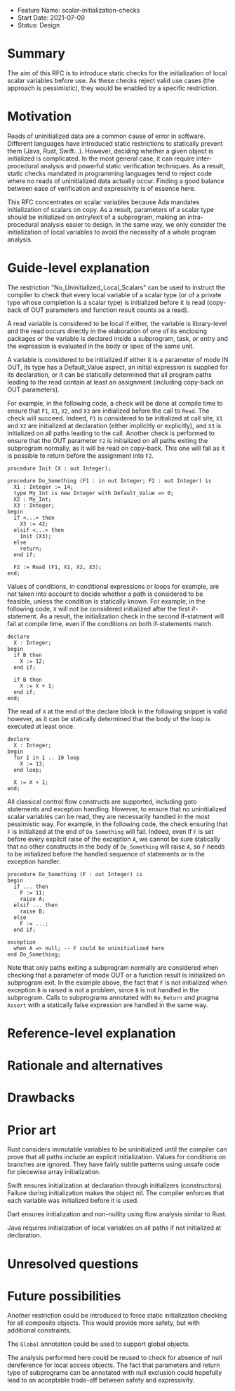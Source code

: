 - Feature Name: scalar-initialization-checks
- Start Date: 2021-07-09
- Status: Design

Summary
=======

The aim of this RFC is to introduce static checks for the initialization of
local scalar variables before use. As these checks reject valid use cases (the
approach is pessimistic), they would be enabled by a specific restriction.

Motivation
==========

Reads of uninitialized data are a common cause of error in software. Different
languages have introduced static restrictions to statically prevent them (Java,
Rust, Swift...). However, deciding whether a given object is initialized is
complicated. In the most general case, it can require inter-procedural analysis
and powerful static verification techniques. As a result, static checks mandated
in programming languages tend to reject code where no reads of uninitialized
data actually occur. Finding a good balance between ease of verification and
expressivity is of essence here.

This RFC concentrates on scalar variables because Ada mandates initialization of
scalars on copy. As a result, parameters of a scalar type should be initialized
on entry/exit of a subprogram, making an intra-procedural analysis easier to
design. In the same way, we only consider the initialization of local variables
to avoid the necessity of a whole program analysis.

Guide-level explanation
=======================

The restriction "No_Uninitialized_Local_Scalars" can be used to instruct the
compiler to check that every local variable of a scalar type (or of a private
type whose completion is a scalar type) is initialized before it is read
(copy-back of OUT parameters and function result counts as a read).

A read variable is considered to be local if either, the variable
is library-level and the read occurs directly in the elaboration of one of
its enclosing packages or the variable is declared inside a subprogram, task, or
entry and the expression is evaluated in the body or spec of the same
unit.

A variable is considered to be initialized if either it is a parameter of mode
IN OUT, its type has a Default_Value aspect, an initial expression is supplied
for its declaration, or it can be statically determined that all program paths
leading to the read contain at least an assignment (including copy-back on OUT
parameters).

For example, in the following code, a check will be done at compile time to
ensure that `F1`, `X1`, `X2`, and `X3` are initialized before the call to
`Read`. The check will succeed. Indeed, `F1` is considered to be initialized at
call site, `X1` and `X2` are initialized at declaration
(either implicitly or explicitly), and `X3` is initialized on all paths leading
to the call. Another check is performed to ensure that the OUT parameter `F2`
is initialized on all paths exiting the subprogram normally, as it will be read
on copy-back. This one will fail as it is possible to return before the
assignment into `F2`.

```
procedure Init (X : out Integer);

procedure Do_Something (F1 : in out Integer; F2 : out Integer) is
  X1 : Integer := 14;
  type My_Int is new Integer with Default_Value => 0;
  X2 : My_Int;
  X3 : Integer;
begin
  if <...> then
    X3 := 42;
  elsif <...> then
    Init (X3);
  else
    return;
  end if;
  
  F2 := Read (F1, X1, X2, X3);
end;
```

Values of conditions, in conditional expressions or loops for example, are not
taken into account to decide whether a path is considered to be feasible,
unless the condition is statically known. For example, in the following code,
`X` will not be considered initialized after the first if-statement. As a
result, the initialization check in the second if-statment will fail at
compile time, even if the conditions on both if-statements match.

```
declare
  X : Integer;
begin
  if B then
    X := 12;
  end if;

  if B then
    X := X + 1;
  end if;
end;
```

The read of `X` at the end of the declare block in the following snippet is
valid however, as it can be statically determined that the body of the loop is
executed at least once.

```
declare
  X : Integer;
begin
  for I in 1 .. 10 loop
    X := 13;
  end loop;

  X := X + 1;
end;
```

All classical control flow constructs are supported, including goto statements
and exception handling. However, to ensure that no uninitialized scalar
variables can be read, they are necessarily handled in the most pessimistic
way. For example, in the following code, the check ensuring that `F` is
initialized at the end of `Do_Something` will fail. Indeed, even if `F` is set
before every explicit raise of the exception `A`, we cannot be sure statically
that no other constructs in the body of `Do_Something` will raise `A`, so
`F` needs to be initialized before the handled sequence of statements or
in the exception handler.

```
procedure Do_Something (F : out Integer) is
begin
  if ... then
    F := 11;
    raise A;
  elsif ... then
    raise B;
  else
    F := ...;
  end if;
  
exception
  when A => null; -- F could be uninitialized here
end Do_Something;
```

Note that only paths exiting a subprogram normally are considered when
checking that a parameter of mode OUT or a function result is initialized on
subprogram exit. In the example above, the fact that `F` is not initialized when
exception `B` is raised is not a problem, since `B` is not handled in the
subprogram. Calls to subprograms annotated with `No_Return` and pragma `Assert`
with a statically false expression are handled in the same way.

Reference-level explanation
===========================


Rationale and alternatives
==========================


Drawbacks
=========


Prior art
=========

Rust considers immutable variables to be uninitialized until the compiler can
prove that all paths include an explicit initialization. Values for conditions
on branches are ignored. They have fairly subtle patterns using unsafe code for
piecewise array initialization. 

Swift ensures initialization at declaration through initializers (constructors).
Failure during initialization makes the object nil. The compiler enforces that
each variable was initialized before it is used.

Dart ensures initialization and non-nullity using flow analysis similar to Rust.

Java requires initialization of local variables on all paths if not initialized
at declaration.


Unresolved questions
====================

Future possibilities
====================

Another restriction could be introduced to force static initialization checking
for all composite objects. This would provide more safety, but with additional
constraints.

The `Global` annotation could be used to support global objects.

The analysis performed here could be reused to check for absence of null
dereference for local access objects. The fact that parameters and return type
of subprograms can be annotated with null exclusion could hopefully lead to
an acceptable trade-off between safety and expressivity.

